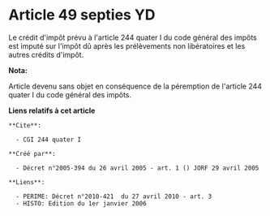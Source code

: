 # Article 49 septies YD

Le crédit d'impôt prévu à l'article 244 quater I du code général des impôts est imputé sur l'impôt dû après les prélèvements
non libératoires et les autres crédits d'impôt.

**Nota:**

Article devenu sans objet en conséquence de la péremption de l'article 244 quater I du code général des impôts.

**Liens relatifs à cet article**

	**Cite**:

	  - CGI 244 quater I

	**Créé par**:

	  - Décret n°2005-394 du 26 avril 2005 - art. 1 () JORF 29 avril 2005

	**Liens**:

	  - PERIME: Décret n°2010-421  du 27 avril 2010 - art. 3
	  - HISTO: Edition du 1er janvier 2006
